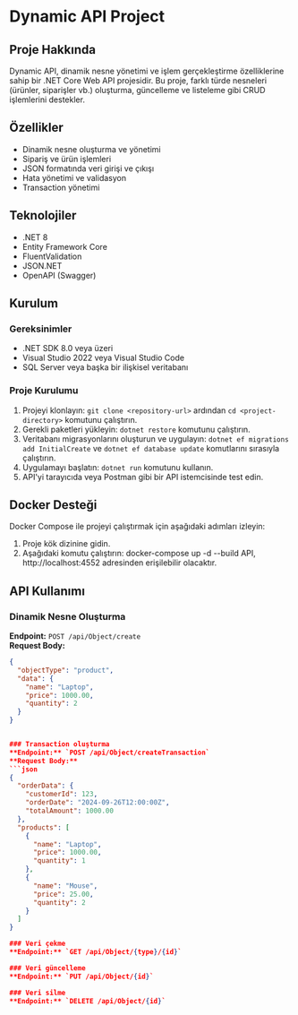 # Dynamic API Project

## Proje Hakkında
Dynamic API, dinamik nesne yönetimi ve işlem gerçekleştirme özelliklerine sahip bir .NET Core Web API projesidir. Bu proje, farklı türde nesneleri (ürünler, siparişler vb.) oluşturma, güncelleme ve listeleme gibi CRUD işlemlerini destekler.

## Özellikler
- Dinamik nesne oluşturma ve yönetimi
- Sipariş ve ürün işlemleri
- JSON formatında veri girişi ve çıkışı
- Hata yönetimi ve validasyon
- Transaction yönetimi

## Teknolojiler
- .NET 8
- Entity Framework Core
- FluentValidation
- JSON.NET
- OpenAPI (Swagger)

## Kurulum
### Gereksinimler
- .NET SDK 8.0 veya üzeri
- Visual Studio 2022 veya Visual Studio Code
- SQL Server veya başka bir ilişkisel veritabanı

### Proje Kurulumu
1. Projeyi klonlayın: `git clone <repository-url>` ardından `cd <project-directory>` komutunu çalıştırın.
2. Gerekli paketleri yükleyin: `dotnet restore` komutunu çalıştırın.
3. Veritabanı migrasyonlarını oluşturun ve uygulayın: `dotnet ef migrations add InitialCreate` ve `dotnet ef database update` komutlarını sırasıyla çalıştırın.
4. Uygulamayı başlatın: `dotnet run` komutunu kullanın.
5. API'yi tarayıcıda veya Postman gibi bir API istemcisinde test edin.

## Docker Desteği

Docker Compose ile projeyi çalıştırmak için aşağıdaki adımları izleyin:

1. Proje kök dizinine gidin.
2. Aşağıdaki komutu çalıştırın:
   docker-compose up -d --build
API, http://localhost:4552 adresinden erişilebilir olacaktır.


## API Kullanımı
### Dinamik Nesne Oluşturma
**Endpoint:** `POST /api/Object/create`  
**Request Body:**
```json
{
  "objectType": "product",
  "data": {
    "name": "Laptop",
    "price": 1000.00,
    "quantity": 2
  }
}


### Transaction oluşturma
**Endpoint:** `POST /api/Object/createTransaction`  
**Request Body:**
```json
{
  "orderData": {
    "customerId": 123,
    "orderDate": "2024-09-26T12:00:00Z",
    "totalAmount": 1000.00
  },
  "products": [
    {
      "name": "Laptop",
      "price": 1000.00,
      "quantity": 1
    },
    {
      "name": "Mouse",
      "price": 25.00,
      "quantity": 2
    }
  ]
}

### Veri çekme
**Endpoint:** `GET /api/Object/{type}/{id}`

### Veri güncelleme
**Endpoint:** `PUT /api/Object/{id}`

### Veri silme
**Endpoint:** `DELETE /api/Object/{id}`

